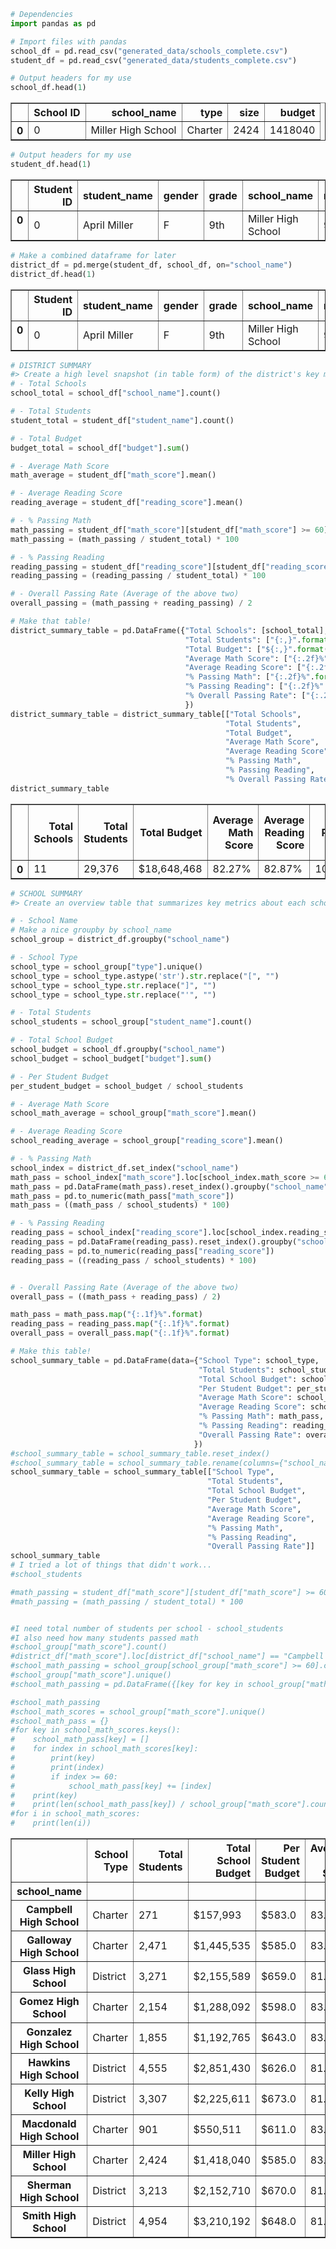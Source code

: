 

```python
# Dependencies
import pandas as pd
```


```python
# Import files with pandas
school_df = pd.read_csv("generated_data/schools_complete.csv")
student_df = pd.read_csv("generated_data/students_complete.csv")

# Output headers for my use
school_df.head(1)
```




<div>
<style>
    .dataframe thead tr:only-child th {
        text-align: right;
    }

    .dataframe thead th {
        text-align: left;
    }

    .dataframe tbody tr th {
        vertical-align: top;
    }
</style>
<table border="1" class="dataframe">
  <thead>
    <tr style="text-align: right;">
      <th></th>
      <th>School ID</th>
      <th>school_name</th>
      <th>type</th>
      <th>size</th>
      <th>budget</th>
    </tr>
  </thead>
  <tbody>
    <tr>
      <th>0</th>
      <td>0</td>
      <td>Miller High School</td>
      <td>Charter</td>
      <td>2424</td>
      <td>1418040</td>
    </tr>
  </tbody>
</table>
</div>




```python
# Output headers for my use
student_df.head(1)
```




<div>
<style>
    .dataframe thead tr:only-child th {
        text-align: right;
    }

    .dataframe thead th {
        text-align: left;
    }

    .dataframe tbody tr th {
        vertical-align: top;
    }
</style>
<table border="1" class="dataframe">
  <thead>
    <tr style="text-align: right;">
      <th></th>
      <th>Student ID</th>
      <th>student_name</th>
      <th>gender</th>
      <th>grade</th>
      <th>school_name</th>
      <th>reading_score</th>
      <th>math_score</th>
    </tr>
  </thead>
  <tbody>
    <tr>
      <th>0</th>
      <td>0</td>
      <td>April Miller</td>
      <td>F</td>
      <td>9th</td>
      <td>Miller High School</td>
      <td>99</td>
      <td>92</td>
    </tr>
  </tbody>
</table>
</div>




```python
# Make a combined dataframe for later
district_df = pd.merge(student_df, school_df, on="school_name")
district_df.head(1)
```




<div>
<style>
    .dataframe thead tr:only-child th {
        text-align: right;
    }

    .dataframe thead th {
        text-align: left;
    }

    .dataframe tbody tr th {
        vertical-align: top;
    }
</style>
<table border="1" class="dataframe">
  <thead>
    <tr style="text-align: right;">
      <th></th>
      <th>Student ID</th>
      <th>student_name</th>
      <th>gender</th>
      <th>grade</th>
      <th>school_name</th>
      <th>reading_score</th>
      <th>math_score</th>
      <th>School ID</th>
      <th>type</th>
      <th>size</th>
      <th>budget</th>
    </tr>
  </thead>
  <tbody>
    <tr>
      <th>0</th>
      <td>0</td>
      <td>April Miller</td>
      <td>F</td>
      <td>9th</td>
      <td>Miller High School</td>
      <td>99</td>
      <td>92</td>
      <td>0</td>
      <td>Charter</td>
      <td>2424</td>
      <td>1418040</td>
    </tr>
  </tbody>
</table>
</div>




```python
# DISTRICT SUMMARY
#> Create a high level snapshot (in table form) of the district's key metrics, including:
# - Total Schools
school_total = school_df["school_name"].count()

# - Total Students
student_total = student_df["student_name"].count()

# - Total Budget
budget_total = school_df["budget"].sum()

# - Average Math Score
math_average = student_df["math_score"].mean()

# - Average Reading Score
reading_average = student_df["reading_score"].mean()

# - % Passing Math
math_passing = student_df["math_score"][student_df["math_score"] >= 60].count()
math_passing = (math_passing / student_total) * 100

# - % Passing Reading
reading_passing = student_df["reading_score"][student_df["reading_score"] >= 60].count()
reading_passing = (reading_passing / student_total) * 100

# - Overall Passing Rate (Average of the above two)
overall_passing = (math_passing + reading_passing) / 2

# Make that table!
district_summary_table = pd.DataFrame({"Total Schools": [school_total],
                                       "Total Students": ["{:,}".format(student_total)],
                                       "Total Budget": ["${:,}".format(budget_total)],
                                       "Average Math Score": ["{:.2f}%".format(math_average)],
                                       "Average Reading Score": ["{:.2f}%".format(reading_average)],
                                       "% Passing Math": ["{:.2f}%".format(math_passing)],
                                       "% Passing Reading": ["{:.2f}%".format(reading_passing)],
                                       "% Overall Passing Rate": ["{:.2f}%".format(overall_passing)]
                                       })
district_summary_table = district_summary_table[["Total Schools",
                                                "Total Students",
                                                "Total Budget",
                                                "Average Math Score",
                                                "Average Reading Score",
                                                "% Passing Math",
                                                "% Passing Reading",
                                                "% Overall Passing Rate"]]
district_summary_table
```




<div>
<style>
    .dataframe thead tr:only-child th {
        text-align: right;
    }

    .dataframe thead th {
        text-align: left;
    }

    .dataframe tbody tr th {
        vertical-align: top;
    }
</style>
<table border="1" class="dataframe">
  <thead>
    <tr style="text-align: right;">
      <th></th>
      <th>Total Schools</th>
      <th>Total Students</th>
      <th>Total Budget</th>
      <th>Average Math Score</th>
      <th>Average Reading Score</th>
      <th>% Passing Math</th>
      <th>% Passing Reading</th>
      <th>% Overall Passing Rate</th>
    </tr>
  </thead>
  <tbody>
    <tr>
      <th>0</th>
      <td>11</td>
      <td>29,376</td>
      <td>$18,648,468</td>
      <td>82.27%</td>
      <td>82.87%</td>
      <td>100.00%</td>
      <td>92.77%</td>
      <td>96.38%</td>
    </tr>
  </tbody>
</table>
</div>




```python
# SCHOOL SUMMARY
#> Create an overview table that summarizes key metrics about each school, including:

# - School Name
# Make a nice groupby by school_name
school_group = district_df.groupby("school_name")

# - School Type
school_type = school_group["type"].unique()
school_type = school_type.astype('str').str.replace("[", "")
school_type = school_type.str.replace("]", "")
school_type = school_type.str.replace("'", "")

# - Total Students
school_students = school_group["student_name"].count()

# - Total School Budget
school_budget = school_df.groupby("school_name")
school_budget = school_budget["budget"].sum()

# - Per Student Budget
per_student_budget = school_budget / school_students

# - Average Math Score
school_math_average = school_group["math_score"].mean()

# - Average Reading Score
school_reading_average = school_group["reading_score"].mean()

# - % Passing Math
school_index = district_df.set_index("school_name")
math_pass = school_index["math_score"].loc[school_index.math_score >= 60]
math_pass = pd.DataFrame(math_pass).reset_index().groupby("school_name").count()
math_pass = pd.to_numeric(math_pass["math_score"])
math_pass = ((math_pass / school_students) * 100)

# - % Passing Reading
reading_pass = school_index["reading_score"].loc[school_index.reading_score >= 60]
reading_pass = pd.DataFrame(reading_pass).reset_index().groupby("school_name").count()
reading_pass = pd.to_numeric(reading_pass["reading_score"])
reading_pass = ((reading_pass / school_students) * 100)


# - Overall Passing Rate (Average of the above two)
overall_pass = ((math_pass + reading_pass) / 2)

math_pass = math_pass.map("{:.1f}%".format)
reading_pass = reading_pass.map("{:.1f}%".format)
overall_pass = overall_pass.map("{:.1f}%".format)

# Make this table!
school_summary_table = pd.DataFrame(data={"School Type": school_type,
                                          "Total Students": school_students.map("{:,}".format),
                                          "Total School Budget": school_budget.map("${:,}".format),
                                          "Per Student Budget": per_student_budget.map("${:,}".format),
                                          "Average Math Score": school_math_average.map("{:.2f}%".format),
                                          "Average Reading Score": school_reading_average.map("{:.2f}%".format),
                                          "% Passing Math": math_pass,
                                          "% Passing Reading": reading_pass,
                                          "Overall Passing Rate": overall_pass
                                         })
#school_summary_table = school_summary_table.reset_index()
#school_summary_table = school_summary_table.rename(columns={"school_name": "School Name"})
school_summary_table = school_summary_table[["School Type",
                                            "Total Students",
                                            "Total School Budget",
                                            "Per Student Budget",
                                            "Average Math Score",
                                            "Average Reading Score",
                                            "% Passing Math",
                                            "% Passing Reading",
                                            "Overall Passing Rate"]]
school_summary_table
# I tried a lot of things that didn't work...
#school_students

#math_passing = student_df["math_score"][student_df["math_score"] >= 60].count()
#math_passing = (math_passing / student_total) * 100


#I need total number of students per school - school_students
#I also need how many students passed math
#school_group["math_score"].count()
#district_df["math_score"].loc[district_df["school_name"] == "Campbell High School"]
#school_math_passing = school_group[school_group["math_score"] >= 60].count()
#school_group["math_score"].unique()
#school_math_passing = pd.DataFrame({[key for key in school_group["math_score"].unique()]: [len(key) for key in school_group["math_score"].unique()]})

#school_math_passing
#school_math_scores = school_group["math_score"].unique()
#school_math_pass = {}
#for key in school_math_scores.keys():
#    school_math_pass[key] = []
#    for index in school_math_scores[key]:
#        print(key)
#        print(index)
#        if index >= 60:
#            school_math_pass[key] += [index]
#    print(key)
#    print(len(school_math_pass[key]) / school_group["math_score"].count())
#for i in school_math_scores:
#    print(len(i))
```




<div>
<style>
    .dataframe thead tr:only-child th {
        text-align: right;
    }

    .dataframe thead th {
        text-align: left;
    }

    .dataframe tbody tr th {
        vertical-align: top;
    }
</style>
<table border="1" class="dataframe">
  <thead>
    <tr style="text-align: right;">
      <th></th>
      <th>School Type</th>
      <th>Total Students</th>
      <th>Total School Budget</th>
      <th>Per Student Budget</th>
      <th>Average Math Score</th>
      <th>Average Reading Score</th>
      <th>% Passing Math</th>
      <th>% Passing Reading</th>
      <th>Overall Passing Rate</th>
    </tr>
    <tr>
      <th>school_name</th>
      <th></th>
      <th></th>
      <th></th>
      <th></th>
      <th></th>
      <th></th>
      <th></th>
      <th></th>
      <th></th>
    </tr>
  </thead>
  <tbody>
    <tr>
      <th>Campbell High School</th>
      <td>Charter</td>
      <td>271</td>
      <td>$157,993</td>
      <td>$583.0</td>
      <td>83.59%</td>
      <td>93.77%</td>
      <td>100.0%</td>
      <td>100.0%</td>
      <td>100.0%</td>
    </tr>
    <tr>
      <th>Galloway High School</th>
      <td>Charter</td>
      <td>2,471</td>
      <td>$1,445,535</td>
      <td>$585.0</td>
      <td>83.57%</td>
      <td>94.03%</td>
      <td>100.0%</td>
      <td>100.0%</td>
      <td>100.0%</td>
    </tr>
    <tr>
      <th>Glass High School</th>
      <td>District</td>
      <td>3,271</td>
      <td>$2,155,589</td>
      <td>$659.0</td>
      <td>81.29%</td>
      <td>76.89%</td>
      <td>100.0%</td>
      <td>88.7%</td>
      <td>94.4%</td>
    </tr>
    <tr>
      <th>Gomez High School</th>
      <td>Charter</td>
      <td>2,154</td>
      <td>$1,288,092</td>
      <td>$598.0</td>
      <td>83.84%</td>
      <td>94.03%</td>
      <td>100.0%</td>
      <td>100.0%</td>
      <td>100.0%</td>
    </tr>
    <tr>
      <th>Gonzalez High School</th>
      <td>Charter</td>
      <td>1,855</td>
      <td>$1,192,765</td>
      <td>$643.0</td>
      <td>83.44%</td>
      <td>94.14%</td>
      <td>100.0%</td>
      <td>100.0%</td>
      <td>100.0%</td>
    </tr>
    <tr>
      <th>Hawkins High School</th>
      <td>District</td>
      <td>4,555</td>
      <td>$2,851,430</td>
      <td>$626.0</td>
      <td>81.72%</td>
      <td>77.01%</td>
      <td>100.0%</td>
      <td>88.7%</td>
      <td>94.4%</td>
    </tr>
    <tr>
      <th>Kelly High School</th>
      <td>District</td>
      <td>3,307</td>
      <td>$2,225,611</td>
      <td>$673.0</td>
      <td>81.68%</td>
      <td>76.83%</td>
      <td>100.0%</td>
      <td>88.8%</td>
      <td>94.4%</td>
    </tr>
    <tr>
      <th>Macdonald High School</th>
      <td>Charter</td>
      <td>901</td>
      <td>$550,511</td>
      <td>$611.0</td>
      <td>83.78%</td>
      <td>93.93%</td>
      <td>100.0%</td>
      <td>100.0%</td>
      <td>100.0%</td>
    </tr>
    <tr>
      <th>Miller High School</th>
      <td>Charter</td>
      <td>2,424</td>
      <td>$1,418,040</td>
      <td>$585.0</td>
      <td>83.61%</td>
      <td>94.00%</td>
      <td>100.0%</td>
      <td>100.0%</td>
      <td>100.0%</td>
    </tr>
    <tr>
      <th>Sherman High School</th>
      <td>District</td>
      <td>3,213</td>
      <td>$2,152,710</td>
      <td>$670.0</td>
      <td>81.50%</td>
      <td>77.29%</td>
      <td>100.0%</td>
      <td>89.4%</td>
      <td>94.7%</td>
    </tr>
    <tr>
      <th>Smith High School</th>
      <td>District</td>
      <td>4,954</td>
      <td>$3,210,192</td>
      <td>$648.0</td>
      <td>81.54%</td>
      <td>77.15%</td>
      <td>100.0%</td>
      <td>89.3%</td>
      <td>94.6%</td>
    </tr>
  </tbody>
</table>
</div>


